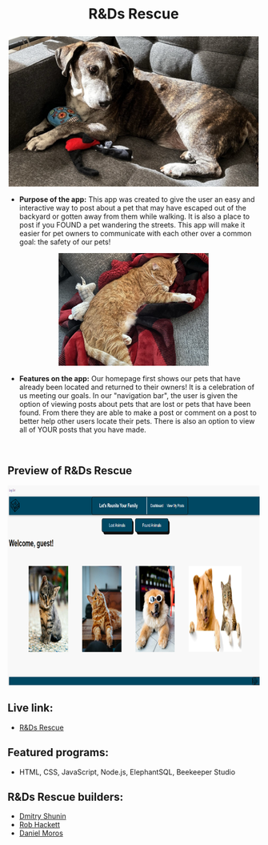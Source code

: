 #   <p align="center"> R&Ds Rescue </p>

<p align="center">
    <img src="styles_images/rob_animals/rp9.JPEG" width="500px" height="300px">
</p>

* **Purpose of the app:** 
   This app was created to give the user an easy and interactive way to post about a pet that may have escaped out of the backyard or gotten away from them while walking. It is also a place to post if you FOUND a pet wandering the streets. This app will make it easier for pet owners to communicate with each other over a common goal: the safety of our pets!

<p align="center">
    <img src="styles_images/rob_animals/rp7.JPEG" width="300px" height="225px">

* **Features on the app:**
    Our homepage first shows our pets that have already been located and returned to their owners! It is a celebration of us meeting our goals. In our "navigation bar", the user is given the option of viewing posts about pets that are lost or pets that have been found. From there they are able to make a post or comment on a post to better help other users locate their pets. There is also an option to view all of YOUR posts that you have made.

</P>
<br>


## Preview of R&Ds Rescue

<img src="styles_images/site_preview.png" height="400px" width="900px">

## Live link: 
- [R&Ds Rescue](https://whispering-tor-24303.herokuapp.com/)

## Featured programs: 
- HTML, CSS, JavaScript, Node.js, ElephantSQL, Beekeeper Studio

## R&Ds Rescue builders:
- [Dmitry Shunin](https://https://github.com/Dimasik0204) 
- [Rob Hackett](https://github.com/Robhack623) 
- [Daniel Moros](https://github.com/Ddmoros) 
